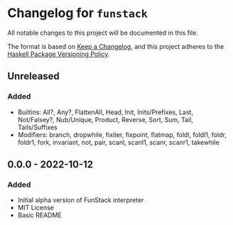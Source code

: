 # Changelog for `funstack`

All notable changes to this project will be documented in this file.

The format is based on [Keep a Changelog](https://keepachangelog.com/en/1.0.0/),
and this project adheres to the
[Haskell Package Versioning Policy](https://pvp.haskell.org/).

## Unreleased

### Added
- Builtins: All?, Any?, FlattenAll, Head, Init, Inits/Prefixes, Last, Not/Falsey?, Nub/Unique, Product, Reverse, Sort, Sum, Tail, Tails/Suffixes
- Modifiers: branch, dropwhile, fixiter, fixpoint, flatmap, foldl, foldl1, foldr, foldr1, fork, invariant, not, pair, scanl, scanl1, scanr, scanr1, takewhile

## 0.0.0 - 2022-10-12

### Added
- Initial alpha version of FunStack interpreter
- MIT License
- Basic README
